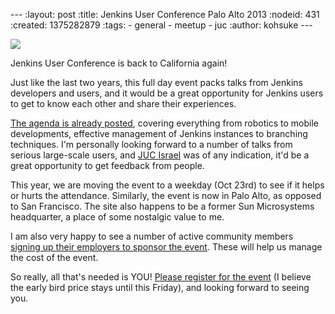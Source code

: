 --- :layout: post :title: Jenkins User Conference Palo Alto 2013 :nodeid: 431 :created: 1375282879 :tags: - general - meetup - juc :author: kohsuke ---

![](https://upload.wikimedia.org/wikipedia/commons/thumb/b/bf/Palo_Alto%2C_CA_welcome_sign.JPG/180px-Palo_Alto%2C_CA_welcome_sign.JPG)

Jenkins User Conference is back to California again!

Just like the last two years, this full day event packs talks from Jenkins developers and users, and it would be a great opportunity for Jenkins users to get to know each other and share their experiences.

[The agenda is already posted](http://www.cloudbees.com/jenkins/juc2013/juc2013-palo-alto.cb), covering everything from robotics to mobile developments, effective management of Jenkins instances to branching techniques. I'm personally looking forward to a number of talks from serious large-scale users, and [JUC Israel](http://www.cloudbees.com/jenkins/juc2013/juc2013-israel.cb) was of any indication, it'd be a great opportunity to get feedback from people.

This year, we are moving the event to a weekday (Oct 23rd) to see if it helps or hurts the attendance. Similarly, the event is now in Palo Alto, as opposed to San Francisco. The site also happens to be a former Sun Microsystems headquarter, a place of some nostalgic value to me.

I am also very happy to see a number of active community members [signing up their employers to sponsor the event](http://www.cloudbees.com/jenkins/juc2013/juc2013-palo-alto.cb). These will help us manage the cost of the event.

So really, all that's needed is YOU! [Please register for the event](http://www.eventbrite.com/event/6367028955) (I believe the early bird price stays until this Friday), and looking forward to seeing you.
